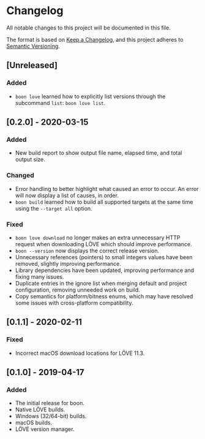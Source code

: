 # Changelog
All notable changes to this project will be documented in this file.

The format is based on [Keep a Changelog](https://keepachangelog.com/en/1.0.0/),
and this project adheres to [Semantic Versioning](https://semver.org/spec/v2.0.0.html).

## [Unreleased]
### Added
- `boon love` learned how to explicitly list versions through the subcommand `list`: `boon love list`.

## [0.2.0] - 2020-03-15
### Added
- New build report to show output file name, elapsed time, and total output size.
### Changed
- Error handling to better highlight what caused an error to occur. An error will now display a list of causes, in order.
- `boon build` learned how to build all supported targets at the same time using the `--target all` option.
### Fixed
- `boon love download` no longer makes an extra unnecessary HTTP request when downloading LÖVE which should improve performance.
- `boon --version` now displays the correct release version.
- Unnecessary references (pointers) to small integers values have been removed, slightly improving performance.
- Library dependencies have been updated, improving performance and fixing many issues.
- Duplicate entries in the ignore list when merging default and project configuration, removing unneeded work on build.
- Copy semantics for platform/bitness enums, which may have resolved some issues with cross-platform compatibility.

## [0.1.1] - 2020-02-11
### Fixed
- Incorrect macOS download locations for LÖVE 11.3.

## [0.1.0] - 2019-04-17
### Added
- The initial release for boon.
- Native LÖVE builds.
- Windows (32/64-bit) builds.
- macOS builds.
- LÖVE version manager.